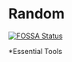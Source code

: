 # Random
[![FOSSA Status](https://app.fossa.io/api/projects/git%2Bgithub.com%2F1MSEZ%2FRandom.svg?type=large)](https://app.fossa.io/projects/git%2Bgithub.com%2F1MSEZ%2FRandom?ref=badge_large)

*Essential Tools



